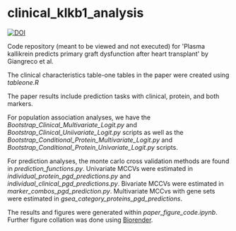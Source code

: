 # clinical\_klkb1\_analysis

[![DOI](https://zenodo.org/badge/266758068.svg)](https://zenodo.org/badge/latestdoi/266758068)

Code repository (meant to be viewed and not executed) for 'Plasma kallikrein predicts primary graft dysfunction after heart transplant' by Giangreco et al.

The clinical characteristics table-one tables in the paper were created using *tableone.R* 

The paper results include prediction tasks with clinical, protein, and both markers. 

For population association analyses, we have the *Bootstrap\_Clinical\_Multivariate\_Logit.py* and *Bootstrap\_Clinical\_Uniivariate\_Logit.py* scripts as well as the *Bootstrap\_Conditional\_Protein\_Multivariate\_Logit.py* and *Bootstrap\_Conditional\_Protein\_Univariate\_Logit.py*
scripts. 

For prediction analyses, the monte carlo cross validation methods are found in *prediction\_functions.py*. Univariate MCCVs were estimated in *individual\_protein\_pgd\_predictions.py* and *individual\_clinical\_pgd\_predictions.py*. Bivariate MCCVs were estimated in *marker\_combos\_pgd\_prediction.py*. Multivariate MCCvs with gene sets were estimated in *gsea\_category\_proteins\_pgd\_predictions*. 

The results and figures were generated within *paper\_figure\_code.ipynb*. Further figure collation was done using [Biorender](https://biorender.com/).
